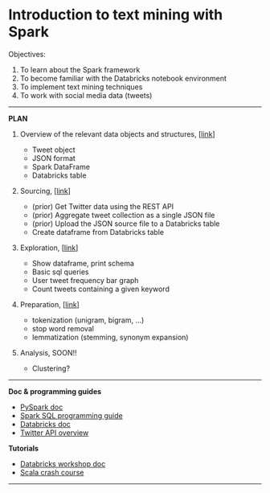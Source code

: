 # Introduction to text mining with Spark

Objectives:

1. To learn about the Spark framework
2. To become familiar with the Databricks notebook environment
3. To implement text mining techniques
4. To work with social media data (tweets)


***************************************************************************************

**PLAN**


1. Overview of the relevant data objects and structures, [[link](https://github.com/eolecvk/intro_spark_twitter/blob/master/notebooks/data_overview.ipynb)]
    + Tweet object
    + JSON format
    + Spark DataFrame
    + Databricks table
    
2. Sourcing, [[link](https://github.com/eolecvk/intro_spark_twitter/blob/master/notebooks/data_sourcing.ipynb)]
    + (prior) Get Twitter data using the REST API
    + (prior) Aggregate tweet collection as a single JSON file
    + (prior) Upload the JSON source file to a Databricks table 
    + Create dataframe from Databricks table
    
3. Exploration, [[link](https://github.com/eolecvk/intro_spark_twitter/blob/master/notebooks/data_exploration.ipynb)]
   + Show dataframe, print schema
   + Basic sql queries
   + User tweet frequency bar graph
   + Count tweets containing a given keyword

4. Preparation, [[link](https://github.com/eolecvk/intro_spark_twitter/blob/master/notebooks/data_preparation.ipynb)]
   + tokenization (unigram, bigram, ...)
   + stop word removal
   + lemmatization (stemming, synonym expansion)

5. Analysis, SOON!!
   + Clustering?


***************************************************************************************
**Doc & programming guides**
+ [PySpark doc](https://spark.apache.org/docs/latest/api/python/)
+ [Spark SQL programming guide](https://spark.apache.org/docs/latest/sql-programming-guide.html)
+ [Databricks doc](https://docs.databricks.com/)
+ [Twitter API overview](https://dev.twitter.com/overview/api)

**Tutorials**
+ [Databricks workshop doc](http://training.databricks.com/workshop/sparkcamp.pdf)
+ [Scala crash course](https://lintool.github.io/SparkTutorial/slides/day1_Scala_crash_course.pdf)

***************************************************************************************
